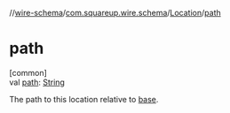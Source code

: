 //[wire-schema](../../../index.md)/[com.squareup.wire.schema](../index.md)/[Location](index.md)/[path](path.md)

# path

[common]\
val [path](path.md): [String](https://kotlinlang.org/api/latest/jvm/stdlib/kotlin/-string/index.html)

The path to this location relative to [base](base.md).
